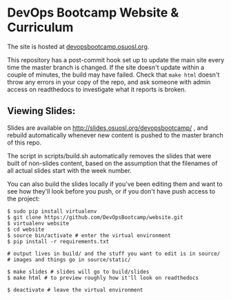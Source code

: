 DevOps Bootcamp Website & Curriculum
====================================

The site is hosted at
[devopsbootcamp.osuosl.org](http://devopsbootcamp.osuosl.org/en/latest/). 

This repository has a post-commit hook set up to update the main site every
time the master branch is changed. If the site doesn't update within a couple
of minutes, the build may have failed. Check that `make html` doesn't throw
any errors in your copy of the repo, and ask someone with admin access on
readthedocs to investigate what it reports is broken.

Viewing Slides: 
---------------

Slides are available on http://slides.osuosl.org/devopsbootcamp/ , and rebuild
automatically whenever new content is pushed to the master branch of this repo.

The script in scripts/build.sh automatically removes the slides that were built
of non-slides content, based on the assumption that the filenames of all actual 
slides start with the week number.   

You can also build the slides locally if you've been editing them and want to
see how they'll look before you push, or if you don't have push access to the
project: 

    $ sudo pip install virtualenv
    $ git clone https://github.com/DevOpsBootcamp/website.git
    $ virtualenv website
    $ cd website
    $ source bin/activate # enter the virtual environment
    $ pip install -r requirements.txt

    # output lives in build/ and the stuff you want to edit is in source/
    # images and things go in source/static/

    $ make slides # slides will go to build/slides
    $ make html # to preview roughly how it'll look on readthedocs

    $ deactivate # leave the virtual environment


